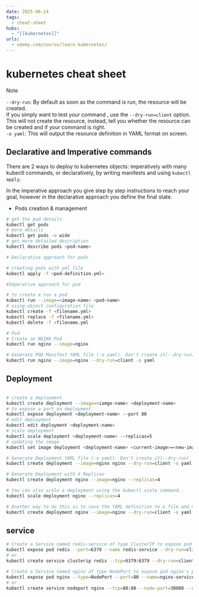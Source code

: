 ```yaml
---
date: 2025-06-14
tags:
  - cheat-sheet
hubs:
  - "[[kubernetes]]"
urls:
  - udemy.com/course/learn-kubernetes/
---
```


# kubernetes cheat sheet

> [!NOTE]  
> `--dry-run`: By default as soon as the command is run, the resource will be
> created.  
> If you simply want to test your command , use the `--dry-run=client` option.
> This will not create the resource, instead, tell you whether the resource can
> be created and if your command is right.  
> `-o yaml`: This will output the resource definition in YAML format on screen.

## Declarative and Imperative commands

There are 2 ways to deploy to kubernetes objects: imperatively with many kubectl
commands, or declaratively, by writing manifests and using `kubectl apply`.

In the imperative approach you give step by step instructions to reach your
goal, however in the declarative approach you define the final state.

- Pods creation & management

```bash
# get the pod details
kubectl get pods
# more details
kubectl get pods -o wide
# get more detailed description
kubectl describe pods <pod-name>

# Declarative approach for pods

# creating pods with yml file
kubectl apply -f <pod-definition.yml>

#Imperative approach for pod

# to create a run a pod
kubectl run --image=<image-name> <pod-name>
# using object configuration file
kubectl create -f <filename.yml>
kubectl replace -f <filename.yml>
kubectl delete -f <filename.yml

# Pod
# Create an NGINX Pod
kubectl run nginx --image=nginx

# Generate POD Manifest YAML file (-o yaml). Don't create it(--dry-run)
kubectl run nginx --image=nginx --dry-run=client -o yaml
```

## Deployment

```bash

# create a deployment
kubectl create deployment --image=<iamge-name> <deployment-name>
# to expose a port on deployment
kubectl expose deployment <deployment-name> --port 80
# edit deployment
kubectl edit deployment <deployment-name>
# scale deployment
kubectl scale deployment <deployment-name> --replicas=5
# updating the image
kubectl set image deployment <deployment-name> <current-image>=<new-image:1.18>

# Generate Deployment YAML file (-o yaml). Don't create it(--dry-run)
kubectl create deployment --image=nginx nginx --dry-run=client -o yaml

# Generate Deployment with 4 Replicas
kubectl create deployment nginx --image=nginx --replicas=4

# You can also scale a deployment using the kubectl scale command.
kubectl scale deployment nginx --replicas=4

# Another way to do this is to save the YAML definition to a file and modify
kubectl create deployment nginx --image=nginx --dry-run=client -o yaml > nginx-deployment.yaml
```

## service

```bash
# Create a Service named redis-service of type ClusterIP to expose pod redis on port 6379
kubectl expose pod redis --port=6379 --name redis-service --dry-run=client -o yaml
# or
kubectl create service clusterip redis --tcp=6379:6379 --dry-run=client -o yaml

# Create a Service named nginx of type NodePort to expose pod nginx's port 80 on port 30080 on the nodes:
kubectl expose pod nginx --type=NodePort --port=80 --name=nginx-service --dry-run=client -o yaml
# or
kubectl create service nodeport nginx --tcp=80:80 --node-port=30080 --dry-run=client -o yaml
```
